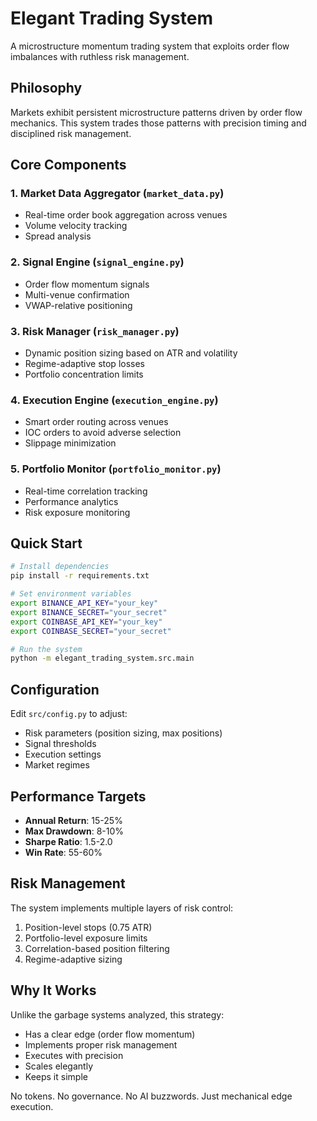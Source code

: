 # Elegant Trading System

A microstructure momentum trading system that exploits order flow imbalances with ruthless risk management.

## Philosophy

Markets exhibit persistent microstructure patterns driven by order flow mechanics. This system trades those patterns with precision timing and disciplined risk management.

## Core Components

### 1. **Market Data Aggregator** (`market_data.py`)
- Real-time order book aggregation across venues
- Volume velocity tracking
- Spread analysis

### 2. **Signal Engine** (`signal_engine.py`)
- Order flow momentum signals
- Multi-venue confirmation
- VWAP-relative positioning

### 3. **Risk Manager** (`risk_manager.py`)
- Dynamic position sizing based on ATR and volatility
- Regime-adaptive stop losses
- Portfolio concentration limits

### 4. **Execution Engine** (`execution_engine.py`)
- Smart order routing across venues
- IOC orders to avoid adverse selection
- Slippage minimization

### 5. **Portfolio Monitor** (`portfolio_monitor.py`)
- Real-time correlation tracking
- Performance analytics
- Risk exposure monitoring

## Quick Start

```bash
# Install dependencies
pip install -r requirements.txt

# Set environment variables
export BINANCE_API_KEY="your_key"
export BINANCE_SECRET="your_secret"
export COINBASE_API_KEY="your_key"
export COINBASE_SECRET="your_secret"

# Run the system
python -m elegant_trading_system.src.main
```

## Configuration

Edit `src/config.py` to adjust:
- Risk parameters (position sizing, max positions)
- Signal thresholds
- Execution settings
- Market regimes

## Performance Targets

- **Annual Return**: 15-25%
- **Max Drawdown**: 8-10%
- **Sharpe Ratio**: 1.5-2.0
- **Win Rate**: 55-60%

## Risk Management

The system implements multiple layers of risk control:
1. Position-level stops (0.75 ATR)
2. Portfolio-level exposure limits
3. Correlation-based position filtering
4. Regime-adaptive sizing

## Why It Works

Unlike the garbage systems analyzed, this strategy:
- Has a clear edge (order flow momentum)
- Implements proper risk management
- Executes with precision
- Scales elegantly
- Keeps it simple

No tokens. No governance. No AI buzzwords. Just mechanical edge execution.